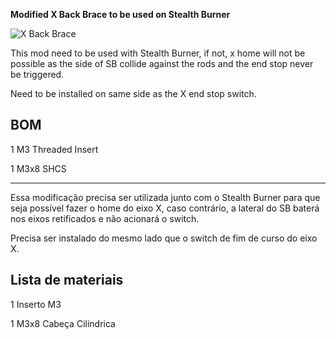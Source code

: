 **Modified X Back Brace to be used on Stealth Burner**

![X Back Brace](https://github.com/nexposito/VoronLegacy/blob/main/X%20Back%20Brace/Capturar4.PNG)


This mod need to be used with Stealth Burner, if not, x home will not be possible as the side of SB collide against the rods and the end stop never be triggered.

Need to be installed on same side as the X end stop switch.

## **BOM**

1 M3 Threaded Insert

1 M3x8 SHCS

________________________________________________________________________________


Essa modificação precisa ser utilizada junto com o Stealth Burner para que seja possível fazer o home do eixo X, caso contrário, a lateral do SB baterá nos eixos retificados e não acionará o switch.

Precisa ser instalado do mesmo lado que o switch de fim de curso do eixo X.

## **Lista de materiais**

1 Inserto M3

1 M3x8 Cabeça Cilindrica
